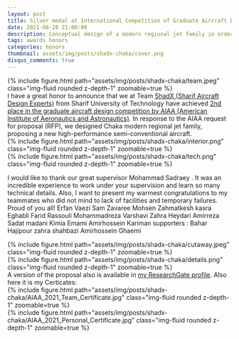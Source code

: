 ```yaml
---
layout: post
title: Silver medal at International Competition of Graduate Aircraft Design 2020-2021 held by AIAA🥈
date: 2021-08-28 21:00:00
description: Conceptual design of a modern regional jet family in order to reduce at least  20% of block fuel compared with available aircrafts
tags: awards honors
categories: honors
thumbnail: assets/img/posts/shadx-chaka/cover.png
disqus_comments: true
---
```

<div class="row mt-3">
    <div class="col-sm mt-3 mt-md-0">
        {% include figure.html path="assets/img/posts/shadx-chaka/team.jpeg" class="img-fluid rounded z-depth-1" zoomable=true %}
    </div>
    </div>
I have a great honor to announce that we at Team <a href="https://ae.sharif.edu/blog/2021/09/01/shadx-2021-team-awarded-the-2-nd-place-in-aiaa-design-competition">ShadX (Sharif Aircraft Design Experts)</a> from Sharif University of Technology have achieved <a href="https://www.aiaa.org/get-involved/students-educators/Design-Competitions/2020-2021-design-competition-winning-reports"> 2nd place in the graduate aircraft design competition by AIAA (American Institute of Aeronautics and Astronautics)</a>. In response to the AIAA request for proposal (RFP), we designed Chaka modern regional jet family, proposing a new high-performance semi-conventional aircraft.
<div class="row mt-3">
    <div class="col-sm mt-3 mt-md-0">
        {% include figure.html path="assets/img/posts/shadx-chaka/interior.png" class="img-fluid rounded z-depth-1" zoomable=true %}
    </div>
    <div class="col-sm mt-3 mt-md-0">
        {% include figure.html path="assets/img/posts/shadx-chaka/tech.png" class="img-fluid rounded z-depth-1" zoomable=true %}
    </div>
</div>

I would like to thank our great supervisor Mohammad Sadraey . It was an incredible experience to work under your supervision and learn so many technical details. Also, I want to present my warmest congratulations to my teammates who did not mind to lack of facilities and temporary failures. Proud of you all!
Erfan Vaezi Sam Zavaree Mohsen Zahmatkesh kasra Eghabli Farid Rassouli Mohammadreza Varshavi Zahra Heydari Amirreza Sadat madani Kimia Emami Amirhossein Kariman
supporters : Bahar Hajipour zahra shahbazi Amirhossein Ghaemi
<div class="row mt-3">
    <div class="col-sm mt-3 mt-md-0">
        {% include figure.html path="assets/img/posts/shadx-chaka/cutaway.jpeg" class="img-fluid rounded z-depth-1" zoomable=true %}
    </div>
    <div class="col-sm mt-3 mt-md-0">
        {% include figure.html path="assets/img/posts/shadx-chaka/details.png" class="img-fluid rounded z-depth-1" zoomable=true %}
    </div>
</div>
A version of the proposal also is available in <a href="http://dx.doi.org/10.13140/RG.2.2.20347.64802">my ResearchGate profile</a>.
Also here it is my Certicates:


<div class="row mt-3">
    <div class="col-sm mt-3 mt-md-0">
        {% include figure.html path="assets/img/posts/shadx-chaka/AIAA_2021_Team_Certificate.jpg" class="img-fluid rounded z-depth-1" zoomable=true %}
    </div>
    <div class="col-sm mt-3 mt-md-0">
        {% include figure.html path="assets/img/posts/shadx-chaka/AIAA_2021_Personal_Certificate.jpg" class="img-fluid rounded z-depth-1" zoomable=true %}
    </div>
</div>


